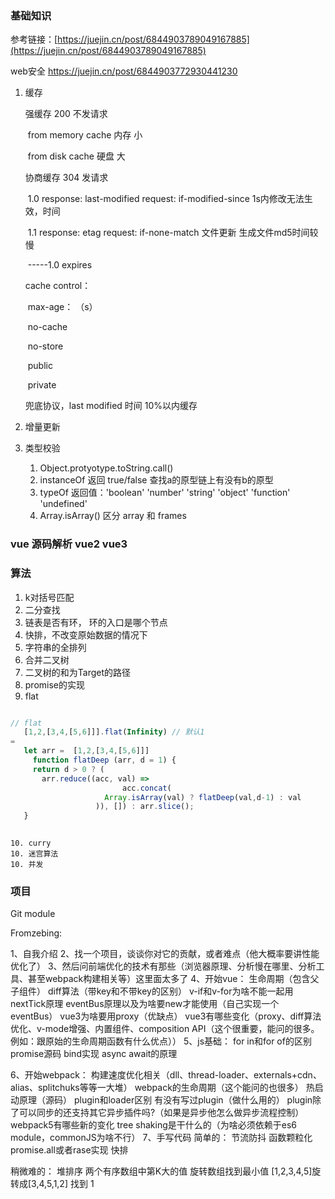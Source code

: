 ### 基础知识

参考链接：[https://juejin.cn/post/6844903789049167885](https://juejin.cn/post/6844903789049167885)

web安全 https://juejin.cn/post/6844903772930441230



1. 缓存

   强缓存 200 不发请求

   ​	from memory cache 内存 小

   ​	from disk cache 硬盘 大

   协商缓存 304 发请求

   ​	1.0 response: last-modified  request: if-modified-since  1s内修改无法生效，时间

   ​	1.1 response: etag  request: if-none-match 文件更新  生成文件md5时间较慢

   ​	-----1.0 expires

   cache control：

   ​	max-age： （s）

   ​	no-cache

   ​	no-store

   ​	public

   ​	private

   兜底协议，last modified 时间 10%以内缓存

1. 增量更新

1. 类型校验

   1. Object.protyotype.toString.call()
   1. instanceOf 返回 true/false 查找a的原型链上有没有b的原型
   1. typeOf 返回值：'boolean' 'number' 'string' 'object' 'function' 'undefined'
   1. Array.isArray() 区分 array 和 frames


### vue 源码解析 vue2 vue3

### 算法

1. k对括号匹配
2. 二分查找
3. 链表是否有环， 环的入口是哪个节点
4. 快排，不改变原始数据的情况下
5. 字符串的全排列
6. 合并二叉树
7. 二叉树的和为Target的路径
8. promise的实现
9. flat

```js

// flat 
   [1,2,[3,4,[5,6]]].flat(Infinity) // 默认1
=
   let arr =  [1,2,[3,4,[5,6]]]
	 function flatDeep (arr, d = 1) {
     return d > 0 ? (
       arr.reduce((acc, val) => 
          				 acc.concat(
                     Array.isArray(val) ? flatDeep(val,d-1) : val
                   )), []) : arr.slice(); 
   }
   
```

	10. curry
	10. 迷宫算法
	10. 并发

   

### 项目



















Git module



Fromzebing:

1、自我介绍
2、找一个项目，谈谈你对它的贡献，或者难点（他大概率要讲性能优化了）
3、然后问前端优化的技术有那些（浏览器原理、分析慢在哪里、分析工具、甚至webpack构建相关等）这里面太多了
4、开始vue：
 生命周期（包含父子组件）
 diff算法（带key和不带key的区别）
 v-if和v-for为啥不能一起用
 nextTick原理
 eventBus原理以及为啥要new才能使用（自己实现一个eventBus）
 vue3为啥要用proxy（优缺点）
 vue3有哪些变化（proxy、diff算法优化、v-mode增强、内置组件、composition API（这个很重要，能问的很多。例如：跟原始的生命周期函数有什么优点））
5、js基础：
 for in和for of的区别
 promise源码
 bind实现
 async await的原理

6、开始webpack：
 构建速度优化相关（dll、thread-loader、externals+cdn、alias、splitchuks等等一大堆）
 webpack的生命周期（这个能问的也很多）
 热启动原理（源码）
 plugin和loader区别
 有没有写过plugin（做什么用的）
 plugin除了可以同步的还支持其它异步插件吗?（如果是异步他怎么做异步流程控制）
 webpack5有哪些新的变化
 tree shaking是干什么的（为啥必须依赖于es6 module，commonJS为啥不行）
7、手写代码
 简单的：
 节流防抖
 函数颗粒化
 promise.all或者rase实现
 快排

 稍微难的：
 堆排序
 两个有序数组中第K大的值
 旋转数组找到最小值  [1,2,3,4,5]旋转成[3,4,5,1,2] 找到 1
